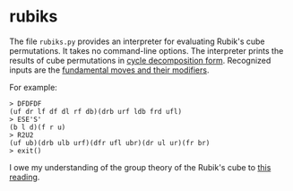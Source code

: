 # rubiks

The file ```rubiks.py``` provides an interpreter for evaluating Rubik's cube permutations. It takes no command-line options. The interpreter prints the results of cube permutations in [cycle decomposition form](https://en.wikipedia.org/wiki/Permutation#Cycle_notation). Recognized inputs are the [fundamental moves and their modifiers](http://w.astro.berkeley.edu/~converse/rubiks.php?id1=basics&id2=notation).

For example:

```
> DFDFDF
(uf dr lf df dl rf db)(drb urf ldb frd ufl)
> ESE'S'
(b l d)(f r u)
> R2U2
(uf ub)(drb ulb urf)(dfr ufl ubr)(dr ul ur)(fr br)
> exit()
```

I owe my understanding of the group theory of the Rubik's cube to [this reading](http://www.math.harvard.edu/~jjchen/docs/Group%20Theory%20and%20the%20Rubik's%20Cube.pdf).
